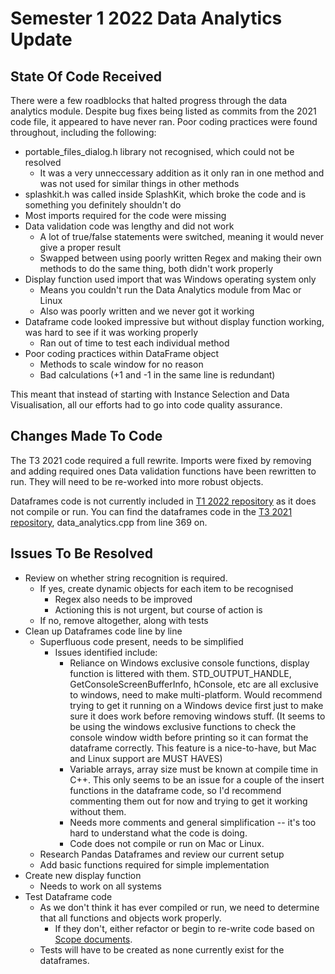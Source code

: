 # Semester 1 2022 Data Analytics Update
## State Of Code Received

There were a few roadblocks that halted progress through the data analytics module.
Despite bug fixes being listed as commits from the 2021 code file, it appeared to have never ran.
Poor coding practices were found throughout, including the following:
- portable_files_dialog.h library not recognised, which could not be resolved
  - It was a very unneccessary addition as it only ran in one method and was not used for similar things in other methods
- splashkit.h was called inside SplashKit, which broke the code and is something you definitely shouldn't do
- Most imports required for the code were missing
- Data validation code was lengthy and did not work
  - A lot of true/false statements were switched, meaning it would never give a proper result
  - Swapped between using poorly written Regex and making their own methods to do the same thing, both didn't work properly
- Display function used import that was Windows operating system only
  - Means you couldn't run the Data Analytics module from Mac or Linux
  - Also was poorly written and we never got it working
- Dataframe code looked impressive but without display function working, was hard to see if it was working properly
  - Ran out of time to test each individual method
- Poor coding practices within DataFrame object
  - Methods to scale window for no reason
  - Bad calculations (+1 and -1 in the same line is redundant)

This meant that instead of starting with Instance Selection and Data Visualisation, all our efforts had to go into code quality assurance.
## Changes Made To Code

The T3 2021 code required a full rewrite.
Imports were fixed by removing and adding required ones
Data validation functions have been rewritten to run.
They will need to be re-worked into more robust objects.

Dataframes code is not currently included in [T1 2022 repository](https://github.com/lawrence0arabia/splashkit-core/tree/develop/coresdk/src/coresdk/data_analytics.cpp) as it does not compile or run. You can find the dataframes code in the [T3 2021 repository](https://bitbucket-students.deakin.edu.au/users/zbargiamidis/repos/splashkit2021t3/browse), data_analytics.cpp from line 369 on.


## Issues To Be Resolved

- Review on whether string recognition is required.
  - If yes, create dynamic objects for each item to be recognised
    - Regex also needs to be improved
    - Actioning this is not urgent, but course of action is
  - If no, remove altogether, along with tests
- Clean up Dataframes code line by line
  - Superfluous code present, needs to be simplified
    - Issues identified include:
      - Reliance on Windows exclusive console functions, display function is littered with them. STD_OUTPUT_HANDLE, GetConsoleScreenBufferInfo, hConsole, etc are all exclusive to windows, need to make multi-platform. Would recommend trying to get it running on a Windows device first just to make sure it does work before removing windows stuff. (It seems to be using the windows exclusive functions to check the console window width before printing so it can format the dataframe correctly. This feature is a nice-to-have, but Mac and Linux support are MUST HAVES)
      - Variable arrays, array size must be known at compile time in C++. This only seems to be an issue for a couple of the insert functions in the dataframe code, so I'd recommend commenting them out for now and trying to get it working without them.
      - Needs more comments and general simplification -- it's too hard to understand what the code is doing.
      - Code does not compile or run on Mac or Linux.
  - Research Pandas Dataframes and review our current setup
  - Add basic functions required for simple implementation
- Create new display function
  - Needs to work on all systems
- Test Dataframe code
  - As we don't think it has ever compiled or run, we need to determine that all functions and objects work properly.
    - If they don't, either refactor or begin to re-write code based on [Scope documents](../Scope/Index.md).
  - Tests will have to be created as none currently exist for the dataframes.
